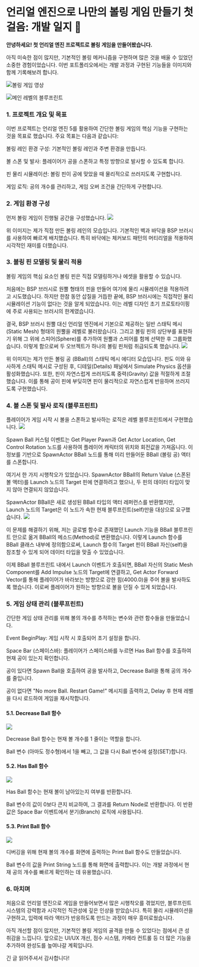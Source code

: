 # 언리얼 엔진으로 나만의 볼링 게임 만들기 첫걸음: 개발 일지 🎳

**안녕하세요! 첫 언리얼 엔진 프로젝트로 볼링 게임을 만들어봤습니다.**

아직 미숙한 점이 많지만, 기본적인 볼링 메커니즘을 구현하며 많은 것을 배울 수 있었던 소중한 경험이었습니다. 이번 포트폴리오에서는 개발 과정과 구현된 기능들을 이미지와 함께 기록해보려 합니다.


![볼링 게임 영상](https://velog.velcdn.com/images/kimth1113/post/fd985270-a323-4bef-94bd-aa561f23c8c8/image.gif)


![메인 레벨의 블루프린트](https://velog.velcdn.com/images/kimth1113/post/a5fe9e4b-514e-40b4-b207-eb865f14011e/image.PNG)


### 1. 프로젝트 개요 및 목표

이번 프로젝트는 언리얼 엔진 5를 활용하여 간단한 볼링 게임의 핵심 기능을 구현하는 것을 목표로 했습니다. 주요 목표는 다음과 같습니다:

볼링 레인 환경 구성: 기본적인 볼링 레인과 주변 환경을 만듭니다.

볼 스폰 및 발사: 플레이어가 공을 스폰하고 특정 방향으로 발사할 수 있도록 합니다.

핀 물리 시뮬레이션: 볼링 핀이 공에 맞았을 때 물리적으로 쓰러지도록 구현합니다.

게임 로직: 공의 개수를 관리하고, 게임 오버 조건을 간단하게 구현합니다.

### 2. 게임 환경 구성

먼저 볼링 게임이 진행될 공간을 구성했습니다.
![](https://velog.velcdn.com/images/kimth1113/post/e60d3e7b-8cda-43b6-afb5-ef150a33e8e2/image.PNG)

위 이미지는 제가 직접 만든 볼링 레인의 모습입니다. 기본적인 벽과 바닥을 BSP 브러시를 사용하여 빠르게 배치했습니다. 특히 바닥에는 체커보드 패턴의 머티리얼을 적용하여 시각적인 재미를 더했습니다.

### 3. 볼링 핀 모델링 및 물리 적용

볼링 게임의 핵심 요소인 볼링 핀은 직접 모델링하거나 에셋을 활용할 수 있습니다.

처음에는 BSP 브러시로 원뿔 형태의 핀을 만들어 여기에 물리 시뮬레이션을 적용하려고 시도했습니다. 하지만 한참 동안 삽질을 거듭한 끝에, BSP 브러시에는 직접적인 물리 시뮬레이션 기능이 없다는 것을 알게 되었습니다. 이는 레벨 디자인 초기 프로토타이핑에 주로 사용되는 브러시의 한계였습니다.

결국, BSP 브러시 원뿔 대신 언리얼 엔진에서 기본으로 제공하는 일반 스태틱 메시(Static Mesh) 형태의 원뿔을 레벨로 불러왔습니다. 그리고 볼링 핀의 상단부를 표현하기 위해 그 위에 스피어(Sphere)를 추가하여 원뿔과 스피어를 함께 선택한 후 그룹화했습니다. 이렇게 함으로써 두 오브젝트가 하나의 볼링 핀처럼 취급되도록 했습니다.
![](https://velog.velcdn.com/images/kimth1113/post/408e10b9-3553-4ffc-a135-0251166606d3/image.PNG)

위 이미지는 제가 만든 볼링 공 (BBall)의 스태틱 메시 에디터 모습입니다. 핀도 이와 유사하게 스태틱 메시로 구성된 후, 디테일(Details) 패널에서 Simulate Physics 옵션을 활성화했습니다. 또한, 핀이 자연스럽게 쓰러지도록 중력(Gravity) 값을 적절하게 조절했습니다. 이를 통해 공이 핀에 부딪히면 핀이 물리적으로 자연스럽게 반응하며 쓰러지도록 구현했습니다.

### 4. 볼 스폰 및 발사 로직 (블루프린트)

플레이어가 게임 시작 시 볼을 스폰하고 발사하는 로직은 레벨 블루프린트에서 구현했습니다.
![](https://velog.velcdn.com/images/kimth1113/post/186633d6-7915-4617-a79e-ed4edc11cc71/image.PNG)

Spawn Ball 커스텀 이벤트는 Get Player Pawn과 Get Actor Location, Get Control Rotation 노드를 사용하여 플레이어 캐릭터의 위치와 회전값을 가져옵니다. 이 정보를 기반으로 SpawnActor BBall 노드를 통해 미리 만들어둔 BBall (볼링 공) 액터를 스폰합니다.

여기서 한 가지 시행착오가 있었습니다. SpawnActor BBall의 Return Value (스폰된 볼 액터)를 Launch 노드의 Target 핀에 연결하려고 했으나, 두 핀의 데이터 타입이 맞지 않아 연결되지 않았습니다.

SpawnActor BBall은 새로 생성된 BBall 타입의 액터 레퍼런스를 반환했지만, Launch 노드의 Target은 이 노드가 속한 현재 블루프린트(self)만을 대상으로 요구했습니다.
![](https://velog.velcdn.com/images/kimth1113/post/741307b0-0f45-4439-90c9-690674d4bdb9/image.PNG)

이 문제를 해결하기 위해, 저는 글로벌 함수로 존재했던 Launch 기능을 BBall 블루프린트 안으로 옮겨 BBall의 메소드(Method)로 변환했습니다. 이렇게 Launch 함수를 BBall 클래스 내부에 정의함으로써, Launch 함수의 Target 핀이 BBall 자신(self)을 참조할 수 있게 되어 데이터 타입을 맞출 수 있었습니다.

이제 BBall 블루프린트 내에서 Launch 이벤트가 호출되면, BBall 자신의 Static Mesh Component를 Add Impulse 노드의 Target에 연결하고, Get Actor Forward Vector를 통해 플레이어가 바라보는 방향으로 강한 힘(4000.0)을 주어 볼을 발사하도록 했습니다. 이로써 플레이어가 원하는 방향으로 볼을 던질 수 있게 되었습니다.

### 5. 게임 상태 관리 (블루프린트)

간단한 게임 상태 관리를 위해 볼의 개수를 추적하는 변수와 관련 함수들을 만들었습니다.

Event BeginPlay: 게임 시작 시 호출되어 초기 설정을 합니다.

Space Bar (스페이스바): 플레이어가 스페이스바를 누르면 Has Ball 함수를 호출하여 현재 공이 있는지 확인합니다.

공이 있다면 Spawn Ball을 호출하여 공을 발사하고, Decrease Ball을 통해 공의 개수를 줄입니다.

공이 없다면 "No more Ball. Restart Game!" 메시지를 출력하고, Delay 후 현재 레벨을 다시 로드하여 게임을 재시작합니다.

#### 5.1. Decrease Ball 함수

![](https://velog.velcdn.com/images/kimth1113/post/fcb8bf25-20ef-4bee-b39b-e41935319017/image.PNG)

Decrease Ball 함수는 현재 볼 개수를 1 줄이는 역할을 합니다.

Ball 변수 (아마도 정수형)에서 1을 빼고, 그 값을 다시 Ball 변수에 설정(SET)합니다.

#### 5.2. Has Ball 함수

![](https://velog.velcdn.com/images/kimth1113/post/1053c1f6-b692-4f4e-a49d-087b622e461c/image.PNG)

Has Ball 함수는 현재 볼이 남아있는지 여부를 반환합니다.

Ball 변수의 값이 0보다 큰지 비교하여, 그 결과를 Return Node로 반환합니다. 이 반환 값은 Space Bar 이벤트에서 분기(Branch) 로직에 사용됩니다.

#### 5.3. Print Ball 함수

![](https://velog.velcdn.com/images/kimth1113/post/8ba551c5-1d57-4be5-a647-37ebbfb9c052/image.PNG)

디버깅을 위해 현재 볼의 개수를 화면에 출력하는 Print Ball 함수도 만들었습니다.

Ball 변수의 값을 Print String 노드를 통해 화면에 출력합니다. 이는 개발 과정에서 현재 공의 개수를 빠르게 확인하는 데 유용했습니다.

### 6. 마치며

처음으로 언리얼 엔진으로 게임을 만들어보면서 많은 시행착오를 겪었지만, 블루프린트 시스템의 강력함과 시각적인 직관성에 깊은 인상을 받았습니다. 특히 물리 시뮬레이션을 구현하고, 입력에 따라 액터가 반응하도록 만드는 과정이 매우 흥미로웠습니다.

아직 개선할 점이 많지만, 기본적인 볼링 게임의 골격을 만들 수 있었다는 점에서 큰 성취감을 느낍니다. 앞으로는 UI/UX 개선, 점수 시스템, 카메라 컨트롤 등 더 많은 기능을 추가하여 완성도를 높여나갈 계획입니다.

긴 글 읽어주셔서 감사합니다!
